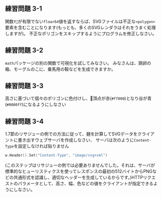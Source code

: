 ## 練習問題 3-1

関数`f`が有限でない`floar64`値を返すならば、SVGファイルは不正な`<polygon>`要素を含むことになります(もっとも、多くのSVGレンダラはそれをうまく処理しますが)。
不正なポリゴンをスキップするようにプログラムを修正しなさい。

## 練習問題 3-2

`math`パッケージの別の関数で可視化を試してみなさい。
みなさんは、鶏卵の箱、モーグルのこに、乗馬用の鞍などを生成できますか。

## 練習問題 3-3

高さに基づいて個々のポリゴンに色付けし、頂点が赤(`#ff000`)となり谷が青(`#0000ff`)になるようにしなさい

## 練習問題 3-4

1.7節のリサジューの例での方法に従って、麺を計算してSVGデータをクライアントに書き出すウェブサーバを作成しなさい、
サーバは次のように`Content-Type`を設定しなければ貼りません
``` go
w.Header().Set("Content-Type", "image/svg+xml")
```
(このステップはリサジューの例では必要ありませんでした。それは、サーバが標準的なヒューリスティクスを使ってレスポンスの最初の512バイトからPNGなどの共通形式を認識し、適切なヘッダーを生成しているからです。)HTTPリクエストのパラメータとして、高さ、幅、色などの値をクライアントが指定できるようにしなさい。